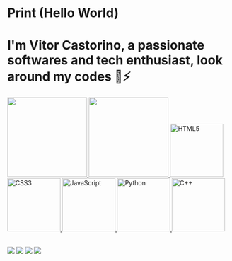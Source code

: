 # Print (Hello World) <h1> I'm Vitor Castorino, a passionate softwares and tech enthusiast, look around my codes 👋⚡ </h1>

<table>
  <a href="https://github.com/ViCastorino">
  <img height="180em" src="https://github-readme-stats.vercel.app/api?username=ViCastorino&show_icons=true&theme=dark&show&include_all_commits=true&count_private=true"/>
  <img height="180em" src="https://github-readme-stats.vercel.app/api/top-langs/?username=ViCastorino&layout=compact&langs_count=6&theme=dark&show"/>

  <img src="https://img.icons8.com/color/2x/html-5.png" width="120" alt="HTML5">
  <img src="https://img.icons8.com/color/2x/css3.png" width="120" alt="CSS3">
  <img src="https://img.icons8.com/nolan/2x/javascript.png" width="120" alt="JavaScript">
  <img src="https://img.icons8.com/color/2x/python.png" width="120" alt="Python">
  <img src="https://cdn-icons-png.flaticon.com/512/6132/6132222.png" width="120" alt="C++">
</table>

<div> 
  <a href="https://www.instagram.com/viicastorino/" target="_blank"><img src="https://img.shields.io/badge/-Instagram-%23E4405F?style=for-the-badge&logo=instagram&logoColor=white" target="_blank"></a>
  <a href="https://www.twitch.tv/ViCastorino_" target="_blank"><img src="https://img.shields.io/badge/Twitch-9146FF?style=for-the-badge&logo=twitch&logoColor=white" target="_blank"></a>
  <a href = "mailto: vih.teodoro16@gmail.com"><img src="https://img.shields.io/badge/-Gmail-%23333?style=for-the-badge&logo=gmail&logoColor=white" target="_blank"></a>
  <a href="https://www.linkedin.com/in/vitor-castorino-teodoro-329987118/" target="_blank"><img src="https://img.shields.io/badge/-LinkedIn-%230077B5?style=for-the-badge&logo=linkedin&logoColor=white" target="_blank"></a> 
</div>
